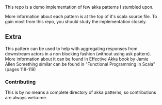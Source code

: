 This repo is a demo implementation of few akka patterns I stumbled upon.

More information about each pattern is at the top of it's scala source file. To gain most from this repo, you should study the implementation closely.

## Extra

This pattern can be used to help with aggregating responses from downstream actors in a non blocking fashion (without using ask pattern). More information about it can be found in [Effective Akka](http://shop.oreilly.com/product/0636920028789.do) book by Jamie Allen
Something similar can be found in "Functional Programming in Scala" (pages 118-119)

### Contributing

This is by no means a complete directory of akka patterns, so contributions are always welcome.